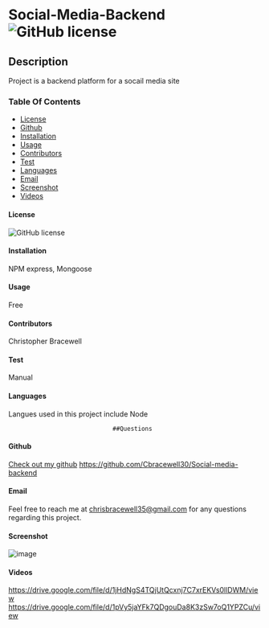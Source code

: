 
# Social-Media-Backend   ![GitHub license](https://img.shields.io/badge/license-MIT-blue.svg)

## Description
Project is a backend platform for a socail media site

### Table Of Contents
* [License](#license)
* [Github](#github)
* [Installation](#installation)
* [Usage](#usage)
* [Contributors](#contributors)
* [Test](#test)
* [Languages](#languages)
* [Email](#Email)
* [Screenshot](#Screenshot)
* [Videos](#videos)
  

#### License
![GitHub license](https://img.shields.io/badge/license-MIT-blue.svg)

#### Installation
NPM express, Mongoose

#### Usage 
Free

#### Contributors
Christopher Bracewell

#### Test
Manual

#### Languages

Langues used in this project include Node

                                 ##Questions
#### Github
[Check out my github](https://github.com/Cbracewell30)
https://github.com/Cbracewell30/Social-media-backend

#### Email
Feel free to reach me at chrisbracewell35@gmail.com for any questions regarding this project.

#### Screenshot 
![image](https://user-images.githubusercontent.com/93891189/161471908-41c79c6f-613c-4564-b4cc-ec33a46a53a4.png)

#### Videos
https://drive.google.com/file/d/1jHdNgS4TQjUtQcxnj7C7xrEKVs0llDWM/view
https://drive.google.com/file/d/1pVy5jaYFk7QDgouDa8K3zSw7oQ1YPZCu/view
